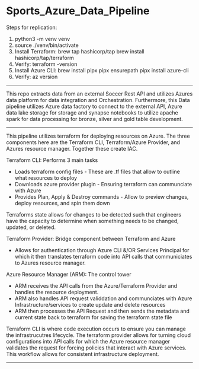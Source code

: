 # Sports_Azure_Data_Pipeline


Steps for replication:

1. python3 -m venv venv
2. source ./venv/bin/activate
3. Install Terraform:
    brew tap hashicorp/tap
    brew install hashicorp/tap/terraform
4. Verify:  terraform -version
5. Install Azure CLI:
    brew install pipx
    pipx ensurepath
    pipx install azure-cli
6. Verify: az version


-----------------------------------------------
This repo extracts data from an external Soccer Rest API and utilizes Azures data platform for data integration and Orchestration. Furthermore, this Data pipeline utilizes Azure data factory to connect to the external API, Azure data lake storage for storage and synapse notebooks to utilize apache spark for data processing for bronze, silver and gold table development.


-------------------------------------------------------------------------------------------------------------------------------------------------------------

This pipeline utilizes terraform for deploying resources on Azure. The three components here are the Terraform CLI, Terraform/Azure Provider, and Azures resource manager. Together these create IAC. 

Terraform CLI: Performs 3 main tasks

 - Loads terraform config files - These are .tf files that allow to outline what resources to deploy
 - Downloads azure provider plugin - Ensuring terraform can communciate with Azure
 - Provides Plan, Apply & Destroy commands - Allow to preview changes, deploy resources, and spin them down

Terraforms state allows for changes to be detected such that engineers have the capacity to determine when something needs to be changed, updated, or deleted. 

Terraform Provider: Bridge component between Terraform and Azure

 - Allows for authentication through Azure CLI &/OR Services Principal for which it then translates terraform code into API calls that communiciates to Azures resource manager.  

Azure Resource Manager (ARM): The control tower

 - ARM receives the API calls from the Azure/Terraform Provider and handles the resource deployment.
 - ARM also handles API request validdation and communciates with Azure Infrastructure/services to create update and delete resources
 - ARM then processes the API Request and then sends the metadata and current state back to terraform for saving the terraform state file


Terraform CLI is where code execution occurs to ensure you can manage the infrastrucutres lifecycle. The terraform provider allows for turning cloud configurations into API calls for which the Azure resource manager validates the request for forcing policies that interact with Azure services. This workflow allows for consistent infrastructure deployment.

-------------------------------------------------------------------------------------------------------------------------------------------------------------


